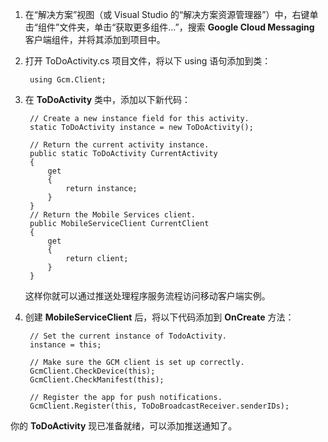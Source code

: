 
1. 在“解决方案”视图（或 Visual Studio 的“解决方案资源管理器”）中，右键单击“组件”文件夹，单击“获取更多组件...”，搜索 **Google Cloud Messaging** 客户端组件，并将其添加到项目中。

1. 打开 ToDoActivity.cs 项目文件，将以下 using 语句添加到类：

        using Gcm.Client;

2. 在 **ToDoActivity** 类中，添加以下新代码： 

        // Create a new instance field for this activity.
        static ToDoActivity instance = new ToDoActivity();

        // Return the current activity instance.
        public static ToDoActivity CurrentActivity
        {
            get
            {
                return instance;
            }
        }
        // Return the Mobile Services client.
        public MobileServiceClient CurrentClient
        {
            get
            {
                return client;
            }
        }

    这样你就可以通过推送处理程序服务流程访问移动客户端实例。

4. 创建 **MobileServiceClient** 后，将以下代码添加到 **OnCreate** 方法：

        // Set the current instance of TodoActivity.
        instance = this;

        // Make sure the GCM client is set up correctly.
        GcmClient.CheckDevice(this);
        GcmClient.CheckManifest(this);

        // Register the app for push notifications.
        GcmClient.Register(this, ToDoBroadcastReceiver.senderIDs);

你的 **ToDoActivity** 现已准备就绪，可以添加推送通知了。

<!---HONumber=Mooncake_0118_2016-->